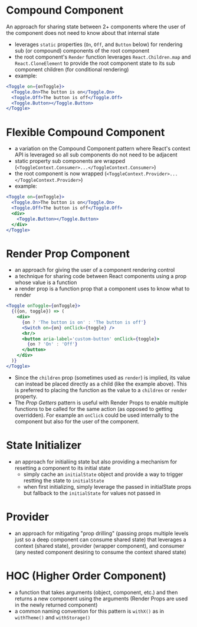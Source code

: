# Compound Component

An approach for sharing state between 2+ components where the user of the component does not need to know about that internal state

- leverages `static` properties (`On`, `Off`, and `Button` below) for rendering sub (or compound) components of the root component
- the root component's `Render` function leverages `React.Children.map` and `React.CloneElement` to provide the root component state to its sub component children (for conditional rendering)
- example:
```jsx
<Toggle on={onToggle}>
  <Toggle.On>The button is on</Toggle.On>
  <Toggle.Off>The button is off</Toggle.Off>
  <Toggle.Button></Toggle.Button>
</Toggle>
```

# Flexible Compound Component

- a variation on the Compound Component pattern where React's context API is leveraged so all sub components do not need to be adjacent
- static property sub components are wrapped (`<ToggleContext.Consumer>...</ToggleContext.Consumer>`)
- the root component is now wrapped (`<ToggleContext.Provider>...</ToggleContext.Provider>`)
- example:
```jsx
<Toggle on={onToggle}>
  <Toggle.On>The button is on</Toggle.On>
  <Toggle.Off>The button is off</Toggle.Off>
  <div>
    <Toggle.Button></Toggle.Button>
  </div>
</Toggle>
```

# Render Prop Component

- an approach for giving the user of a component rendering control
- a technique for sharing code between React components using a prop whose value is a function
- a render prop is a function prop that a component uses to know what to render

```jsx
<Toggle onToggle={onToggle}>
  {({on, toggle}) => (
    <div>
      {on ? 'The button is on' : 'The button is off'}
      <Switch on={on} onClick={toggle} />
      <hr/>
      <button aria-label='custom-button' onClick={toggle}>
        {on ? 'On' : 'Off'}
      </button>
    </div>
  )}
</Toggle>
```

- Since the `children` prop (sometimes used as `render`) is implied, its value can instead be placed directly as a child (like the example above). This is preferred to placing the function as the value to a `children` or `render` property.
- The *Prop Getters* pattern is useful with Render Props to enable multiple functions to be called for the same action (as opposed to getting overridden). For example an `onClick` could be used internally to the component but also for the user of the component.

# State Initializer

- an approach for initialiing state but also providing a mechanism for resetting a component to its initial state
  - simply cache an `initialState` object and provide a way to trigger restting the state to `initialState`
  - when first initializing, simply leverage the passed in initialState props but fallback to the `initialState` for values not passed in

# Provider 

- an approach for mitigating "prop drilling" (passing props multiple levels just so a deep component can consume shared state) that leverages a context (shared state), provider (wrapper component), and consumer (any nested component desiring to consume the context shared state)

# HOC (Higher Order Component)

- a function that takes arguments (object, component, etc.) and then returns a new component using the arguments (Render Props are used in the newly returned component)
- a common naming convention for this pattern is `withX()` as in `withTheme()` and `withStorage()`
